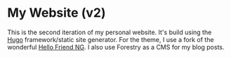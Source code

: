 # My Website (v2)
This is the second iteration of my personal website. It's build using the [Hugo](https://gohugo.io) framework/static site generator. For the theme, I use a fork of the wonderful [Hello Friend NG](https://github.com/rhazdon/hugo-theme-hello-friend-ng). I also use Forestry as a CMS for my blog posts.  
